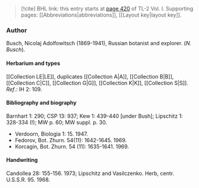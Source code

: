 > [!cite] BHL link: this entry starts at [page 420](https://www.biodiversitylibrary.org/item/103414#page/468/mode/1up) of TL-2 Vol. I.
> Supporting pages: [[Abbreviations|abbreviations]], [[Layout key|layout key]].

### Author

Busch, Nicolaj Adolfowitsch (1869-1941), Russian botanist and explorer. (*N. Busch*).

#### Herbarium and types

[[Collection LE|LE]], duplicates [[Collection A|A]], [[Collection B|B]], [[Collection C|C]], [[Collection G|G]], [[Collection K|K]], [[Collection S|S]].
*Ref*.: IH 2: 109.

#### Bibliography and biography

Barnhart 1: 290; CSP 13: 937; Kew 1: 439-440 \[under Bush\]; Lipschitz 1: 328-334 (!); MW p. 60; MW suppl. p. 30.
- Verdoorn, Biologia 1: 15. 1947.
- Fedorov, Bot. Zhurn. 54(11): 1642-1645. 1969.
- Korcagin, Bot. Zhurn. 54 (11): 1635-1641. 1969.

#### Handwriting

Candollea 28: 155-156. 1973; Lipschitz and Vasilczenko. Herb, centr. U.S.S.R. 95. 1968.

